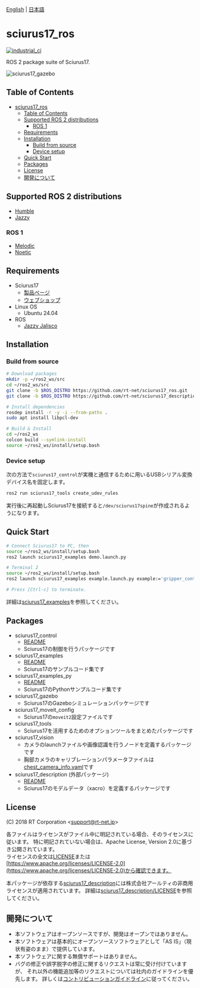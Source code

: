 [English](README.en.md) | [日本語](README.md)

# sciurus17_ros

[![industrial_ci](https://github.com/rt-net/sciurus17_ros/actions/workflows/industrial_ci.yml/badge.svg?branch=ros2)](https://github.com/rt-net/sciurus17_ros/actions/workflows/industrial_ci.yml)

ROS 2 package suite of Sciurus17.

![sciurus17_gazebo](https://rt-net.github.io/images/sciurus17/sciurus17_gazebo2.png "sciurus17_gazebo")

## Table of Contents

- [sciurus17\_ros](#sciurus17_ros)
  - [Table of Contents](#table-of-contents)
  - [Supported ROS 2 distributions](#supported-ros-2-distributions)
    - [ROS 1](#ros-1)
  - [Requirements](#requirements)
  - [Installation](#installation)
    - [Build from source](#build-from-source)
    - [Device setup](#device-setup)
  - [Quick Start](#quick-start)
  - [Packages](#packages)
  - [License](#license)
  - [開発について](#開発について)

## Supported ROS 2 distributions

- [Humble](https://github.com/rt-net/sciurus17_ros/tree/humble)
- [Jazzy](https://github.com/rt-net/sciurus17_ros/tree/jazzy)

### ROS 1

- [Melodic](https://github.com/rt-net/sciurus17_ros/tree/master)
- [Noetic](https://github.com/rt-net/sciurus17_ros/tree/master)

## Requirements

- Sciurus17
  - [製品ページ](https://www.rt-net.jp/products/sciurus17)
  - [ウェブショップ](https://www.rt-shop.jp/index.php?main_page=product_info&products_id=3895)
- Linux OS
  - Ubuntu 24.04
- ROS
  - [Jazzy Jalisco](https://docs.ros.org/en/jazzy/Installation.html)

## Installation

### Build from source

```sh
# Download packages
mkdir -p ~/ros2_ws/src
cd ~/ros2_ws/src
git clone -b $ROS_DISTRO https://github.com/rt-net/sciurus17_ros.git
git clone -b $ROS_DISTRO https://github.com/rt-net/sciurus17_description.git

# Install dependencies
rosdep install -r -y -i --from-paths .
sudo apt install libpcl-dev

# Build & Install
cd ~/ros2_ws
colcon build --symlink-install
source ~/ros2_ws/install/setup.bash
```

### Device setup

次の方法で`sciurus17_control`が実機と通信するために用いるUSBシリアル変換デバイス名を固定します。

```sh
ros2 run sciurus17_tools create_udev_rules
```

実行後に再起動しSciurus17を接続すると`/dev/sciurus17spine`が作成されるようになります。

## Quick Start

```sh
# Connect Sciurus17 to PC, then
source ~/ros2_ws/install/setup.bash
ros2 launch sciurus17_examples demo.launch.py
```

```sh
# Terminal 2
source ~/ros2_ws/install/setup.bash
ros2 launch sciurus17_examples example.launch.py example:='gripper_control'

# Press [Ctrl-c] to terminate.
```

詳細は[sciurus17_examples](./sciurus17_examples/README.md)を参照してください。

## Packages

- sciurus17_control
  - [README](./sciurus17_control/README.md)
  - Sciurus17の制御を行うパッケージです
- sciurus17_examples
  - [README](./sciurus17_examples/README.md)
  - Sciurus17のサンプルコード集です  
- sciurus17_examples_py
  - [README](./sciurus17_examples_py/README.md)
  - Sciurus17のPythonサンプルコード集です  
- sciurus17_gazebo
  - Sciurus17のGazeboシミュレーションパッケージです
- sciurus17_moveit_config
  - Sciurus17の`moveit2`設定ファイルです
- sciurus17_tools
  - Sciurus17を活用するためのオプションツールをまとめたパッケージです
- sciurus17_vision
  - カメラのlaunchファイルや画像認識を行うノードを定義するパッケージです
  - 胸部カメラのキャリブレーションパラメータファイルは[chest_camera_info.yaml](./sciurus17_vision/config/chest_camera_info.yaml)です
- sciurus17_description (外部パッケージ)
  - [README](https://github.com/rt-net/sciurus17_description/blob/ros2/README.md)
  - Sciurus17のモデルデータ（xacro）を定義するパッケージです

## License

(C) 2018 RT Corporation \<support@rt-net.jp\>

各ファイルはライセンスがファイル中に明記されている場合、そのライセンスに従います。
特に明記されていない場合は、Apache License, Version 2.0に基づき公開されています。  
ライセンスの全文は[LICENSE](./LICENSE)または[https://www.apache.org/licenses/LICENSE-2.0](https://www.apache.org/licenses/LICENSE-2.0)から確認できます。

本パッケージが依存する[sciurus17_description](https://github.com/rt-net/sciurus17_description/tree/ros2)には株式会社アールティの非商用ライセンスが適用されています。
詳細は[sciurus17_description/LICENSE](https://github.com/rt-net/sciurus17_description/blob/ros2/LICENSE)を参照してください。

## 開発について

- 本ソフトウェアはオープンソースですが、開発はオープンではありません。
- 本ソフトウェアは基本的にオープンソースソフトウェアとして「AS IS」（現状有姿のまま）で提供しています。
- 本ソフトウェアに関する無償サポートはありません。
- バグの修正や誤字脱字の修正に関するリクエストは常に受け付けていますが、
それ以外の機能追加等のリクエストについては社内のガイドラインを優先します。
詳しくは[コントリビューションガイドライン](./CONTRIBUTING.md)に従ってください。

